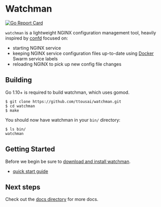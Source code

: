 # Watchman
[![Go Report Card](https://goreportcard.com/badge/github.com/ttousai/watchman)](https://goreportcard.com/report/github.com/ttousai/watchman)

`watchman` is a lightweight NGINX configuration management tool, heavily inspired by [confd](https://github.com/kelseyhightower/confd) focused on:

* starting NGINX service
* keeping NGINX service configuration files up-to-date using [Docker](https://docs.docker.com/) Swarm service labels
* reloading NGINX to pick up new config file changes

## Building

Go 1.10+ is required to build watchman, which uses gomod.

```
$ git clone https://github.com/ttousai/watchman.git
$ cd watchman 
$ make
```

You should now have watchman in your `bin/` directory:

```
$ ls bin/
watchman
```

## Getting Started

Before we begin be sure to [download and install watchman](docs/installation.md).

* [quick start guide](docs/quick-start-guide.md)

## Next steps

Check out the [docs directory](docs) for more docs.
